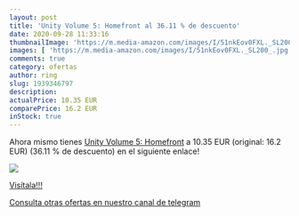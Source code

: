 ```yaml
---
layout: post
title: 'Unity Volume 5: Homefront al 36.11 % de descuento'
date: 2020-09-28 11:33:16
thumbnailImage: 'https://m.media-amazon.com/images/I/51nkEov0FXL._SL200_.jpg'
images: [ 'https://m.media-amazon.com/images/I/51nkEov0FXL._SL200_.jpg' ]
comments: true
category: ofertas
author: ring
slug: 1939346797
description:
actualPrice: 10.35 EUR
comparePrice: 16.2 EUR
inStock: true
---
```


Ahora mismo tienes [Unity Volume 5: Homefront](https://www.amazon.es/dp/1939346797/?tag=redken-21) a 10.35 EUR (original: 16.2 EUR) (36.11 %  de descuento) en el siguiente enlace!

[![](https://m.media-amazon.com/images/I/51nkEov0FXL._SL200_.jpg)](https://www.amazon.es/dp/1939346797/?tag=redken-21)

[Visítala!!!](https://www.amazon.es/dp/1939346797/?tag=redken-21)

[Consulta otras ofertas en nuestro canal de telegram](https://t.me/s/ofertas25)
